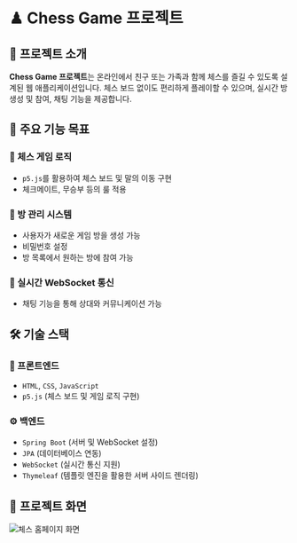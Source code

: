 # ♟ Chess Game 프로젝트

## 📌 프로젝트 소개
**Chess Game 프로젝트**는 온라인에서 친구 또는 가족과 함께 체스를 즐길 수 있도록 설계된 웹 애플리케이션입니다.
체스 보드 없이도 편리하게 플레이할 수 있으며, 실시간 방 생성 및 참여, 채팅 기능을 제공합니다.

## 🚀 주요 기능 목표
### 🔹 체스 게임 로직
- `p5.js`를 활용하여 체스 보드 및 말의 이동 구현
- 체크메이트, 무승부 등의 룰 적용

### 🔹 방 관리 시스템
- 사용자가 새로운 게임 방을 생성 가능
- 비밀번호 설정
- 방 목록에서 원하는 방에 참여 가능

### 🔹 실시간 WebSocket 통신
- 채팅 기능을 통해 상대와 커뮤니케이션 가능

## 🛠️ 기술 스택
### 🎨 프론트엔드
- `HTML`, `CSS`, `JavaScript`
- `p5.js` (체스 보드 및 게임 로직 구현)

### ⚙️ 백엔드
- `Spring Boot` (서버 및 WebSocket 설정)
- `JPA` (데이터베이스 연동)
- `WebSocket` (실시간 통신 지원)
- `Thymeleaf` (템플릿 엔진을 활용한 서버 사이드 렌더링)

## 📸 프로젝트 화면
![체스 홈페이지 화면](https://github.com/user-attachments/assets/10e2c558-57b3-452a-8257-2c8098278697)

<!--
## 🎮 사용 방법
### 1️⃣ 설치 및 실행
```bash
# 프로젝트 클론
git clone https://github.com/your-repo/chess-game.git
cd chess-game
```

### 2️⃣ 백엔드 실행
```bash
# Gradle을 사용하여 빌드 및 실행
./gradlew bootRun
```

### 3️⃣ 프론트엔드 실행
```bash
# 간단한 서버 실행 (Live Server 확장 또는 Python HTTP 서버 사용 가능)
python -m http.server 8000
```

### 4️⃣ 게임 시작
1. 웹 브라우저에서 `http://localhost:8000` 접속
2. 새로운 방을 만들거나 기존 방에 참여
3. 체스 게임을 즐기세요! 🎉

## 📝 기여 방법
1. 이 프로젝트를 포크합니다.
2. 새로운 브랜치를 생성합니다. (`git checkout -b feature-name`)
3. 변경 사항을 커밋합니다. (`git commit -m 'Add new feature'`)
4. 브랜치를 푸시합니다. (`git push origin feature-name`)
5. Pull Request를 생성합니다.

## 📬 문의
프로젝트 관련 문의 사항이 있다면 [GitHub Issues](https://github.com/your-repo/chess-game/issues)에 남겨주세요!
-->
